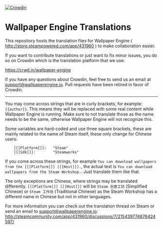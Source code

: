 [![Crowdin](https://badges.crowdin.net/wallpaper-engine/localized.svg)](https://crowdin.com/project/wallpaper-engine)

# Wallpaper Engine Translations

This repository hosts the translation files for Wallpaper Engine ( http://store.steampowered.com/app/431960 ) to make collaboration easier.

If you want to contribute translations or just want to fix minor issues, you do so on Crowdin which is the translation platform that we use:

https://crwd.in/wallpaper-engine

If you have any questions about Crowdin, feel free to send us an email at support@wallpaperengine.io. Pull requests have been retired in favor of Crowdin.

---------------------------

You may come across strings that are in curly brackets, for example: `{{author}}`. This means they will be replaced with some real content while Wallpaper Engine is running. Make sure to not translate those as the name needs to be the same, otherwise Wallpaper Engine will not recognize this.

Some variables are hard-coded and use three square brackets, these are mainly related to the name of Steam itself, these only change for Chinese users:

```
	[[[Platform]]]:   "Steam"
	[[[Sdk]]]:        "Steamworks"
```

If you come across these strings, for example `You can download wallpapers from the [[[Platform]]] [[[Host]]].`, the actual text is `You can download wallpapers from the Steam Workshop.`. Just translate them like that.

The only exceptions are Chinese, where strings may be translated differently. `[[[Platform]]] [[[Host]]]` will be `Steam 创意工坊` (Simplified Chinese) or `Steam 工作坊` (Traditional Chinese) as the Steam Workshop has a different name in Chinese but not in other languages.

For more information you can check out the translation thread on Steam or send an email to support@wallpaperengine.io: http://steamcommunity.com/app/431960/discussions/7/215439774876424597/

